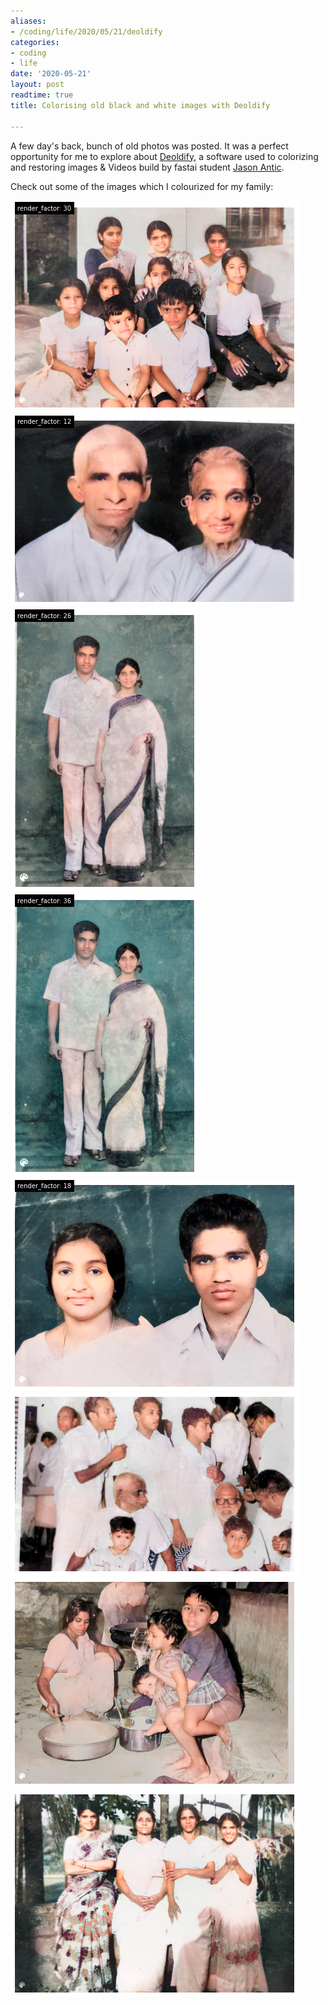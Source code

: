 ```yaml
---
aliases:
- /coding/life/2020/05/21/deoldify
categories:
- coding
- life
date: '2020-05-21'
layout: post
readtime: true
title: Colorising old black and white images with Deoldify

---
```


A few day's back, bunch of old photos was posted. It was a perfect opportunity for me to explore about
[Deoldify](https://deoldify.ai/), a software used to colorizing and restoring images & Videos build by fastai student
[Jason Antic](https://twitter.com/citnaj).

Check out some of the images which I colourized for my family:

![](/posts/images/old_photos/color1.png)
![](/posts/images/old_photos/color2.png)
![](/posts/images/old_photos/color3.png)
![](/posts/images/old_photos/color4.png)
![](/posts/images/old_photos/color5.png)
![](/posts/images/old_photos/color6.png)
![](/posts/images/old_photos/color7.png)
![](/posts/images/old_photos/color8.png)


